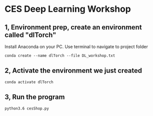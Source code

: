 # CES Deep Learning Workshop


## 1, Environment prep, create an environment called "dlTorch"

Install Anaconda on your PC.  Use terminal to navigate to project folder
```
conda create --name dlTorch --file DL_workshop.txt 
```
  
## 2, Activate the environment we just created
```
conda activate dlTorch
```


## 3, Run the program
```
python3.6 cesShop.py
```

